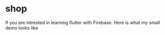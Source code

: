 # shop
If you are intrested in learning flutter with Firebase. Here is what my small demo looks like
